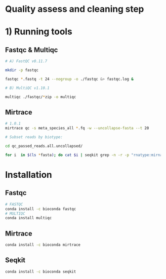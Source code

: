 # Quality assess and cleaning step
# 1) Running tools
## Fastqc & Multiqc
```bash
# A) FastQC v0.11.7

mkdir -p fastqc

fastqc *.fastq -t 24 --nogroup -o ./fastqc &> fastqc.log &

# B) MultiQC v1.10.1

multiqc ./fastqc/*zip -o multiqc
```

## Mirtrace
```bash
# 1.0.1
mirtrace qc -s meta_species_all *.fq -w --uncollapse-fasta --t 20

# Subset reads by biotype:

cd qc_passed_reads.all.uncollapsed/

for i  in $(ls *fasta); do cat $i | seqkit grep -n -r -p "rnatype:mirna" -p "rnatype:unknown" >  ${i%.fasta}.subset.fasta; done
```


# Installation
## Fastqc
```bash
# FASTQC
conda install -c bioconda fastqc
# MULTIQC
conda install multiqc
```

## Mirtrace
```bash
conda install -c bioconda mirtrace
```

## Seqkit
```bash
conda install -c bioconda seqkit
```
